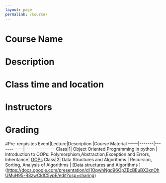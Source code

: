 ```yaml
---
layout: page
permalink: /Course/
---
```


# Course Name
# Description
# Class time and location
# Instructors
# Grading

#Pre-requisites
Event|Lecture|Description |Course Material
-----|-------|------------|---------------
Class|1| Object Oriented Programming in python | Introduction to OOPs: Polymorphism,Abstraction,Exception and Errors, Inheritance| [OOPs](https://docs.google.com/presentation/d/1fgqTGp41PpGCkpjibzvxTNMvHpUywCxMlS9eBz7z9dQ/edit?usp=sharing)
Class|2| Data Structures and Algorithms | Recursion, Sorting, Analysis of Algorithms | [Data structures and Algorithms ] (https://docs.google.com/presentation/d/1OpwhNgd96OpZBcBEuBX3xnOhUMuH95-R8zwCldC5ypE/edit?usp=sharing)